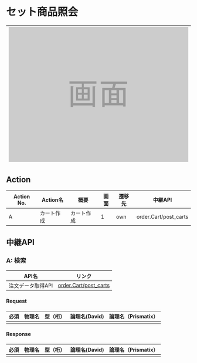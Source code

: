 # セット商品照会
|![画面](../../../../images/samplescreen.png)|
|:-:|

## Action

| Action No. | Action名 | 概要 | 画面 | 遷移先 | 中継API |
| --- | --- | --- | --- | --- | --- |
| A | カート作成 | カート作成 | 1 | own | order.Cart/post_carts |

## 中継API
### A: 検索

| API名 | リンク |
| --- | --- |
| 注文データ取得API | [order.Cart/post_carts](http://3.114.104.100/#/order.Cart/post_carts) |

#### Request

| 必須 | 物理名 | 型（桁） | 論理名(David) | 論理名（Prismatix） |
| --- | --- | --- | --- | --- |
| | | | | |

#### Response

| 必須 | 物理名 | 型（桁） | 論理名(David) | 論理名（Prismatix） |
| --- | --- | --- | --- | --- |
| | | | | |
